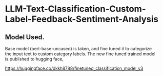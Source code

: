 # LLM-Text-Classification-Custom-Label-Feedback-Sentiment-Analysis

## Model Used.

Base model (bert-base-uncased) is taken, and fine tuned it to categorize the input text to custom category labels. The new fine tuned trained model is published to hugging face,

https://huggingface.co/dkkh8788/finetuned_classification_model_v3
